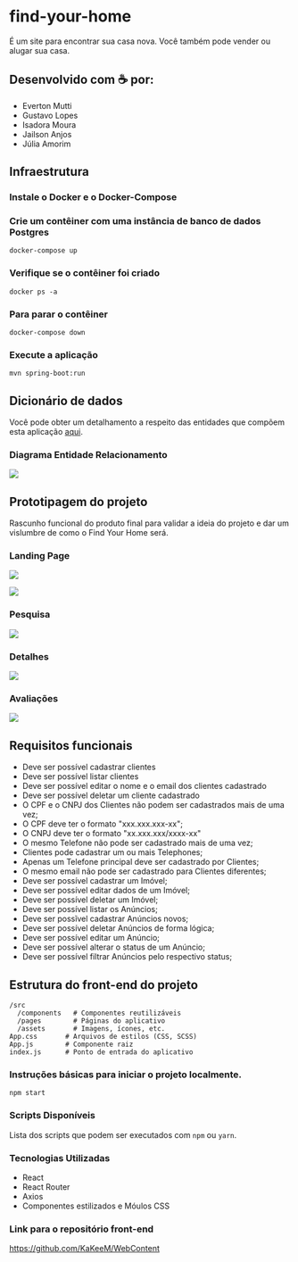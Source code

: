 # find-your-home
É um site para encontrar sua casa nova. Você também pode vender ou alugar sua casa.

## Desenvolvido com :coffee: por:

- Everton Mutti
- Gustavo Lopes
- Isadora Moura
- Jailson Anjos
- Júlia Amorim
  
## Infraestrutura

### Instale o Docker e o Docker-Compose

### Crie um contêiner com uma instância de banco de dados Postgres
```
docker-compose up
```
### Verifique se o contêiner foi criado
```
docker ps -a
```
### Para parar o contêiner
```
docker-compose down
```
### Execute a aplicação
```
mvn spring-boot:run
```
## Dicionário de dados

Você pode obter um detalhamento a respeito das entidades que compõem esta aplicação [aqui](https://github.com/jairocket/find-your-home/tree/main/docs/bd/DD).

### Diagrama Entidade Relacionamento 

![](https://github.com/jairocket/find-your-home/blob/main/docs/bd/diagram/TABLE.png?raw=true)

## Prototipagem do projeto
Rascunho funcional do produto final para validar a ideia do projeto e dar um vislumbre de como o Find Your Home será.

### Landing Page

![](https://github.com/jairocket/find-your-home/blob/main/docs/Prototypes/Capa.jpeg?raw=true)

![](https://github.com/jairocket/find-your-home/blob/main/docs/Prototypes/Fundo.jpeg?raw=true)

### Pesquisa

![](https://github.com/jairocket/find-your-home/blob/main/docs/Prototypes/Pesquisa.jpeg?raw=true)

### Detalhes

![](https://github.com/jairocket/find-your-home/blob/main/docs/Prototypes/Info_Imovel.jpeg?raw=true)

### Avaliações

![](https://github.com/jairocket/find-your-home/blob/main/docs/Prototypes/Avalaia%C3%A7%C3%B5es.jpeg?raw=true)

## Requisitos funcionais

- Deve ser possível cadastrar clientes
- Deve ser possível listar clientes
- Deve ser possível editar o nome e o email dos clientes cadastrado
- Deve ser possível deletar um cliente cadastrado
- O CPF e o CNPJ dos Clientes não podem ser cadastrados mais de uma vez;
- O CPF deve ter o formato "xxx.xxx.xxx-xx";
- O CNPJ deve ter o formato "xx.xxx.xxx/xxxx-xx"
- O mesmo Telefone não pode ser cadastrado mais de uma vez;
- Clientes pode cadastrar um ou mais Telephones;
- Apenas um Telefone principal deve ser cadastrado por Clientes;
- O mesmo email não pode ser cadastrado para Clientes diferentes;
- Deve ser possível cadastrar um Imóvel;
- Deve ser possível editar dados de um Imóvel;
- Deve ser possível deletar um Imóvel;
- Deve ser possível listar os Anúncios;
- Deve ser possĩvel cadastrar Anúncios novos;
- Deve ser possível deletar Anúncios de forma lógica;
- Deve ser possível editar um Anúncio;
- Deve ser possível alterar o status de um Anúncio;
- Deve ser possível filtrar Anúncios pelo respectivo status;

## Estrutura do front-end do projeto
```
/src
  /components   # Componentes reutilizáveis
  /pages        # Páginas do aplicativo
  /assets       # Imagens, ícones, etc.
App.css       # Arquivos de estilos (CSS, SCSS)
App.js        # Componente raiz
index.js      # Ponto de entrada do aplicativo
``` 
### Instruções básicas para iniciar o projeto localmente.
```
npm start
```
### Scripts Disponíveis

Lista dos scripts que podem ser executados com `npm` ou `yarn`.

### Tecnologias Utilizadas
- React
- React Router
- Axios
- Componentes estilizados e Móulos CSS

### Link para o repositório front-end 
https://github.com/KaKeeM/WebContent 

